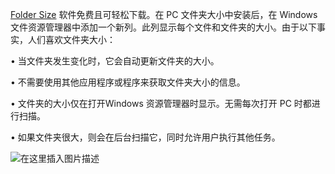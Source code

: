 [Folder Size](https://foldersize.sourceforge.net/) 软件免费且可轻松下载。在 PC 文件夹大小中安装后，在 Windows 文件资源管理器中添加一个新列。此列显示每个文件和文件夹的大小。由于以下事实，人们喜欢文件夹大小：

• 当文件夹发生变化时，它会自动更新文件夹的大小。

• 不需要使用其他应用程序或程序来获取文件夹大小的信息。

• 文件夹的大小仅在打开Windows 资源管理器时显示。无需每次打开 PC 时都进行扫描。

• 如果文件夹很大，则会在后台扫描它，同时允许用户执行其他任务。

![在这里插入图片描述](https://i-blog.csdnimg.cn/blog_migrate/d2fb775d0eea9b47d03942cc25f734d5.png)

